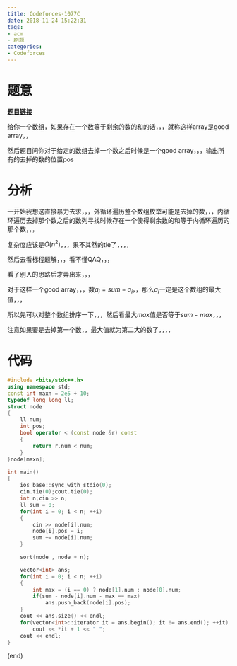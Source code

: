 ```yaml
---
title: Codeforces-1077C
date: 2018-11-24 15:22:31
tags:
- acm
- 刷题
categories:
- Codeforces
---
```


# 题意

[**题目链接**](https://codeforces.com/problemset/problem/1077/C)

给你一个数组，如果存在一个数等于剩余的数的和的话，，，就称这样array是good array，，

然后题目问你对于给定的数组去掉一个数之后时候是一个good array，，，输出所有的去掉的数的位置pos

<!-- more -->

# 分析

一开始我想这直接暴力去求，，，外循环遍历整个数组枚举可能是去掉的数，，，内循环遍历去掉那个数之后的数列寻找时候存在一个使得剩余数的和等于内循环遍历的那个数，，，

复杂度应该是$O(n^2)$，，，果不其然的tle了，，，，

然后去看标程题解，，，看不懂QAQ，，，

看了别人的思路后才弄出来，，，

对于这样一个good array，，，数$a_i = sum - a_i$，，那么$a_i$一定是这个数组的最大值，，，

所以先可以对整个数组排序一下，，，然后看最大$max$值是否等于$sum - max$，，，

注意如果要是去掉第一个数，，最大值就为第二大的数了，，，，

# 代码

```cpp
#include <bits/stdc++.h>
using namespace std;
const int maxn = 2e5 + 10;
typedef long long ll;
struct node
{
    ll num;
    int pos;
    bool operator < (const node &r) const
    {
        return r.num < num;
    }
}node[maxn];

int main()
{
    ios_base::sync_with_stdio(0);
    cin.tie(0);cout.tie(0);
    int n;cin >> n;
    ll sum = 0;
    for(int i = 0; i < n; ++i)
    {
        cin >> node[i].num;
        node[i].pos = i;
        sum += node[i].num;
    }

    sort(node , node + n);

    vector<int> ans;
    for(int i = 0; i < n; ++i)
    {
        int max = (i == 0) ? node[1].num : node[0].num;
        if(sum - node[i].num - max == max)
            ans.push_back(node[i].pos);
    }
    cout << ans.size() << endl;
    for(vector<int>::iterator it = ans.begin(); it != ans.end(); ++it)
        cout << *it + 1 << " ";
    cout << endl;
}

```

(end)